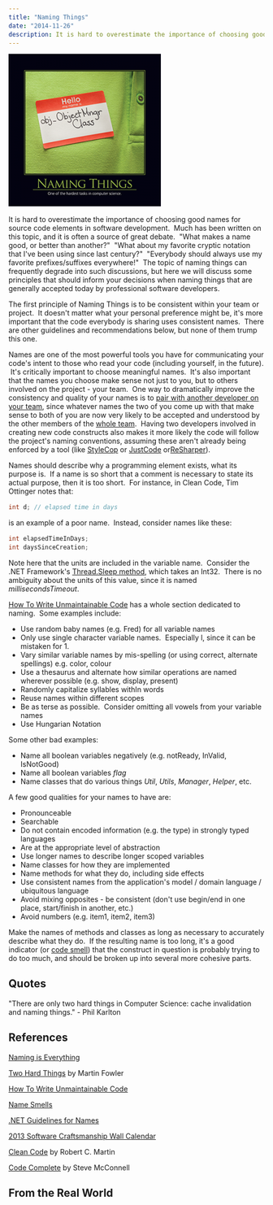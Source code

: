 ```yaml
---
title: "Naming Things"
date: "2014-11-26"
description: It is hard to overestimate the importance of choosing good names for source code elements in software development.
---
```


![Naming-Things-Sep-2013](images/Naming-Things-Sep-2013-300x300.png)

It is hard to overestimate the importance of choosing good names for source code elements in software development.  Much has been written on this topic, and it is often a source of great debate.  "What makes a name good, or better than another?"  "What about my favorite cryptic notation that I've been using since last century?"  "Everybody should always use my favorite prefixes/suffixes everywhere!"  The topic of naming things can frequently degrade into such discussions, but here we will discuss some principles that should inform your decisions when naming things that are generally accepted today by professional software developers.

The first principle of Naming Things is to be consistent within your team or project.  It doesn't matter what your personal preference might be, it's more important that the code everybody is sharing uses consistent names.  There are other guidelines and recommendations below, but none of them trump this one.

Names are one of the most powerful tools you have for communicating your code's intent to those who read your code (including yourself, in the future).  It's critically important to choose meaningful names.  It's also important that the names you choose make sense not just to you, but to others involved on the project - your team.  One way to dramatically improve the consistency and quality of your names is to [pair with another developer on your team](http://deviq.com/pair-programming), since whatever names the two of you come up with that make sense to both of you are now very likely to be accepted and understood by the other members of the [whole team](http://deviq.com/whole-team).  Having two developers involved in creating new code constructs also makes it more likely the code will follow the project's naming conventions, assuming these aren't already being enforced by a tool (like [StyleCop](http://stylecop.codeplex.com/) or [JustCode](http://www.telerik.com/products/justcode.aspx) or[ReSharper](http://www.jetbrains.com/resharper/)).

Names should describe why a programming element exists, what its purpose is.  If a name is so short that a comment is necessary to state its actual purpose, then it is too short.  For instance, in Clean Code, Tim Ottinger notes that:

```java
int d; // elapsed time in days
```

is an example of a poor name.  Instead, consider names like these:

```java
int elapsedTimeInDays;
int daysSinceCreation;
```

Note here that the units are included in the variable name.  Consider the .NET Framework's [Thread.Sleep method](http://msdn.microsoft.com/en-us/library/d00bd51t(v=vs.110).aspx), which takes an Int32.  There is no ambiguity about the units of this value, since it is named _millisecondsTimeout_.

[How To Write Unmaintainable Code](http://thc.org/root/phun/unmaintain.html) has a whole section dedicated to naming.  Some examples include:

- Use random baby names (e.g. Fred) for all variable names
- Only use single character variable names.  Especially l, since it can be mistaken for 1.
- Vary similar variable names by mis-spelling (or using correct, alternate spellings) e.g. color, colour
- Use a thesaurus and alternate how similar operations are named wherever possible (e.g. show, display, present)
- Randomly capitalize syllables withIn words
- Reuse names within different scopes
- Be as terse as possible.  Consider omitting all vowels from your variable names
- Use Hungarian Notation

Some other bad examples:

- Name all boolean variables negatively (e.g. notReady, InValid, IsNotGood)
- Name all boolean variables _flag_
- Name classes that do various things _Util_, _Utils_, _Manager_, _Helper_, etc.

A few good qualities for your names to have are:

- Pronounceable
- Searchable
- Do not contain encoded information (e.g. the type) in strongly typed languages
- Are at the appropriate level of abstraction
- Use longer names to describe longer scoped variables
- Name classes for how they are implemented
- Name methods for what they do, including side effects
- Use consistent names from the application's model / domain language / ubiquitous language
- Avoid mixing opposites - be consistent (don't use begin/end in one place, start/finish in another, etc.)
- Avoid numbers (e.g. item1, item2, item3)

Make the names of methods and classes as long as necessary to accurately describe what they do.  If the resulting name is too long, it's a good indicator (or [code smell](/code-smells/)) that the construct in question is probably trying to do too much, and should be broken up into several more cohesive parts.

## Quotes

"There are only two hard things in Computer Science: cache invalidation and naming things." - Phil Karlton

## References

[Naming is Everything](http://jasonroelofs.com/2012/10/01/naming-is-everything/)

[Two Hard Things](http://martinfowler.com/bliki/TwoHardThings.html) by Martin Fowler

[How To Write Unmaintainable Code](http://thc.org/root/phun/unmaintain.html)

[Name Smells](http://www.daedtech.com/name-smells)

[.NET Guidelines for Names](http://msdn.microsoft.com/en-us/library/vstudio/ms229002(v=vs.100).aspx)

[2013 Software Craftsmanship Wall Calendar](http://bit.ly/SC_2013)

[Clean Code](http://amzn.to/YjUDI0) by Robert C. Martin

[Code Complete](http://amzn.to/Vq5YLv) by Steve McConnell

## From the Real World
